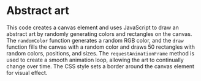 # Abstract art

This code creates a canvas element and uses JavaScript to draw an abstract art by randomly generating colors and rectangles on the canvas. The `randomColor` function generates a random RGB color, and the `draw` function fills the canvas with a random color and draws 50 rectangles with random colors, positions, and sizes. The `requestAnimationFrame` method is used to create a smooth animation loop, allowing the art to continually change over time. The CSS style sets a border around the canvas element for visual effect.
